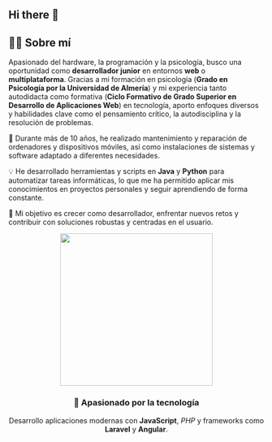 ## Hi there 👋

## 👨‍💻 Sobre mí

Apasionado del hardware, la programación y la psicología, busco una oportunidad como **desarrollador junior** en entornos **web** o **multiplataforma**. Gracias a mi formación en psicología (**Grado en Psicología por la Universidad de Almería**) y mi experiencia tanto autodidacta como formativa (**Ciclo Formativo de Grado Superior en Desarrollo de Aplicaciones Web**) en tecnología, aporto enfoques diversos y habilidades clave como el pensamiento crítico, la autodisciplina y la resolución de problemas.

🔧 Durante más de 10 años, he realizado mantenimiento y reparación de ordenadores y dispositivos móviles, así como instalaciones de sistemas y software adaptado a diferentes necesidades.

💡 He desarrollado herramientas y scripts en **Java** y **Python** para automatizar tareas informáticas, lo que me ha permitido aplicar mis conocimientos en proyectos personales y seguir aprendiendo de forma constante.

🎯 Mi objetivo es crecer como desarrollador, enfrentar nuevos retos y contribuir con soluciones robustas y centradas en el usuario.


<p align="center">
  <img src="https://media.giphy.com/media/qgQUggAC3Pfv687qPC/giphy.gif" width="300" />
</p>

<h3 align="center">🚀 Apasionado por la tecnología</h3>

<p align="center">
  Desarrollo aplicaciones modernas con <strong>JavaScript</strong>, <em>PHP</em> y frameworks como <strong>Laravel</strong> y <strong>Angular</strong>.
</p>

